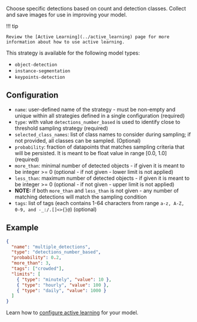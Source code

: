 Choose specific detections based on count and detection classes. Collect and save images for use in improving your model.

!!! tip

    Review the [Active Learning](../active_learning) page for more information about how to use active learning.

This strategy is available for the following model types:

- `object-detection`
- `instance-segmentation`
- `keypoints-detection`

## Configuration

- `name`: user-defined name of the strategy - must be non-empty and unique within all strategies defined in a
  single configuration (required)
- `type`: with value `detections_number_based` is used to identify close to threshold sampling strategy (required)
- `selected_class_names`: list of class names to consider during sampling; if not provided, all classes can be sampled. (Optional)
- `probability`: fraction of datapoints that matches sampling criteria that will be persisted. It is meant to be float
  value in range [0.0, 1.0] (required)
- `more_than`: minimal number of detected objects - if given it is meant to be integer >= 0
  (optional - if not given - lower limit is not applied)
- `less_than`: maximum number of detected objects - if given it is meant to be integer >= 0
  (optional - if not given - upper limit is not applied)
- **NOTE:** if both `more_than` and `less_than` is not given - any number of matching detections will match the
  sampling condition
- `tags`: list of tags (each contains 1-64 characters from range `a-z, A-Z, 0-9, and -_:/.[]<>{}@`) (optional)

## Example

```json
{
  "name": "multiple_detections",
  "type": "detections_number_based",
  "probability": 0.2,
  "more_than": 3,
  "tags": ["crowded"],
  "limits": [
    { "type": "minutely", "value": 10 },
    { "type": "hourly", "value": 100 },
    { "type": "daily", "value": 1000 }
  ]
}
```

Learn how to [configure active learning](../active_learning.md#configuration) for your model.
